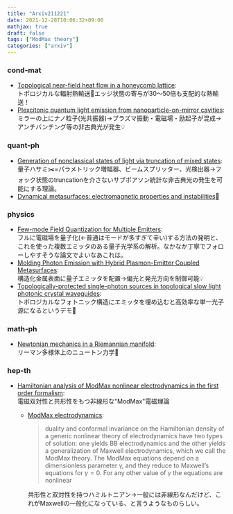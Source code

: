 ```yaml
---
title: "Arxiv211221"
date: 2021-12-28T10:06:32+09:00
mathjax: true
draft: false
tags: ["ModMax theory"]
categories: ["arxiv"]
---
```

### cond-mat
- [Topological near-field heat flow in a honeycomb lattice](https://arxiv.org/abs/2112.10476):  
トポロジカルな輻射熱輸送🚛エッジ状態の寄与が30〜50倍も支配的な熱輸送！
- [Plexcitonic quantum light emission from nanoparticle-on-mirror cavities](https://arxiv.org/abs/2112.09926):  
ミラーの上にナノ粒子(光共振器)→プラズマ振動・電磁場・励起子が混成→アンチバンチング等の非古典光が発生💡


### quant-ph
- [Generation of nonclassical states of light via truncation of mixed states](https://arxiv.org/abs/2112.06084):  
量子ハサミ✂️=パラメトリック増幅器、ビームスプリッター、光検出器→フォック状態のtruncationを介さないサブポアソン統計な非古典光の発生を可能にする理論。
- [Dynamical metasurfaces: electromagnetic properties and instabilities](https://arxiv.org/abs/2112.10378)🎉

### physics
- [Few-mode Field Quantization for Multiple Emitters](https://arxiv.org/abs/2112.10581):  
フルに電磁場を量子化(←普通はモードが多すぎて辛い)する方法の発明と、これを使った複数エミッタのある量子光学系の解析。なかなか丁寧でフォローしやすそうな論文でよいなあこれは。
- [Molding Photon Emission with Hybrid Plasmon-Emitter Coupled Metasurfaces](https://arxiv.org/abs/2112.10225):  
構造化金属表面に量子エミッタを配置→偏光と発光方向を制御可能💡
- [Topologically-protected single-photon sources in topological slow light photonic crystal waveguides](https://arxiv.org/abs/2112.10317):  
トポロジカルなフォトニック構造にエミッタを埋め込むと高効率な単一光子源になるというデモ🍩

### math-ph
- [Newtonian mechanics in a Riemannian manifold](https://arxiv.org/abs/2112.10171):  
リーマン多様体上のニュートン力学🍎

### hep-th
- [Hamiltonian analysis of ModMax nonlinear electrodynamics in the first order formalism](https://arxiv.org/abs/2112.10060):  
電磁双対性と共形性をもつ非線形な"ModMax"電磁理論
  - [ModMax electrodynamics](https://link.aps.org/doi/10.1103/PhysRevD.102.121703):
    > duality and conformal invariance on the Hamiltonian density of a generic nonlinear theory of electrodynamics have two types of solution: one yields BB electrodynamics and the other yields a generalization of Maxwell electrodynamics, which we call the ModMax theory. The ModMax equations depend on a dimensionless parameter γ, and they reduce to Maxwell’s equations for $\gamma=0$. For any other value of $\gamma$ the equations are nonlinear 

    共形性と双対性を持つハミルトニアン→一般には非線形なんだけど、これがMaxwellの一般化になっている、と言うようなものらしい。

